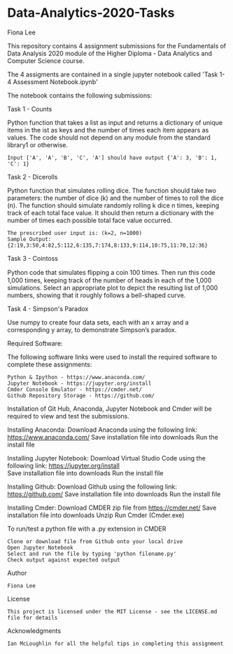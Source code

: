# Data-Analytics-2020-Tasks

Fiona Lee

This repository contains 4 assignment submissions for the Fundamentals of Data Analysis 2020 module of the Higher Diploma - Data Analytics and Computer Science course.

The 4 assigments are contained in a single jupyter notebook called 'Task 1-4 Assessment Notebook.ipynb'

The notebook contains the following submissions:

Task 1 - Counts

Python function that takes a list as input and returns a dictionary of unique items in the ist as keys and the number of times each item appears as values. The code should not depend on any module from the standard library1 or otherwise.

    Input ['A', 'A', 'B', 'C', 'A'] should have output {'A': 3, 'B': 1, 'C': 1}

Task 2 - Dicerolls

Python function that simulates rolling dice. The function should take two parameters: the number of dice (k) and the number of times to roll the dice (n). The function should simulate randomly rolling k dice n times, keeping track of each total face value. It should then return a dictionary with the number of times each possible total face value occurred. 

    The prescribed user input is: (k=2, n=1000) 
    Sample Output: {2:19,3:50,4:82,5:112,6:135,7:174,8:133,9:114,10:75,11:70,12:36}

Task 3 - Cointoss

Python code that simulates ﬂipping a coin 100 times. Then run this code 1,000 times, keeping track of the number of heads in each of the 1,000 simulations. Select an appropriate plot to depict the resulting list of 1,000 numbers, showing that it roughly follows a bell-shaped curve. 

Task 4 - Simpson's Paradox

Use numpy to create four data sets, each with an x array and a corresponding y array, to demonstrate Simpson’s paradox.


Required Software:

The following software links were used to install the required software to complete these assignments:

    Python & Ipython - https://www.anaconda.com/
    Jupyter Notebook - https://jupyter.org/install  
    Cmder Console Emulator - https://cmder.net/
    Github Repository Storage - https://github.com/

Installation of Git Hub, Anaconda, Jupyter Notebook and Cmder will be required to view and test the submissions.

Installing Anaconda:
    Download Anaconda using the following link: https://www.anaconda.com/
    Save installation file into downloads
    Run the install file

Installing Jupyter Notebook:
    Download Virtual Studio Code using the following link: https://jupyter.org/install  
    Save installation file into downloads
    Run the install file

Installing Github:
    Download Github using the following link: https://github.com/
    Save installation file into downloads
    Run the install file

Installing Cmder:
    Download CMDER zip file from https://cmder.net/
    Save installation file into downloads
    Unzip
    Run Cmder (Cmder.exe)

To run/test a python file with a .py extension in CMDER 

    Clone or download file from Github onto your local drive
    Open Jupyter Notebook
    Select and run the file by typing 'python filename.py'
    Check output against expected output


Author

    Fiona Lee

License

    This project is licensed under the MIT License - see the LICENSE.md file for details

Acknowledgments

    Ian McLoughlin for all the helpful tips in completing this assignment
